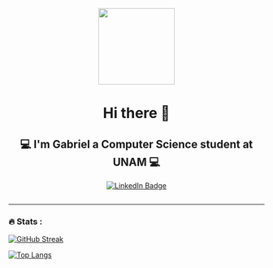 <!-- BANNER GIFT DE INICIO -->
<p align="center">
  <!--<img src="https://media.giphy.com/media/NKEt9elQ5cR68/giphy.gif" width="450"/><br>-->
  <img src="https://media3.giphy.com/media/v1.Y2lkPTc5MGI3NjExcTlkZGcwdDJtN2g2ZnFkOG41eThpY2hjbHdmMGppNmZ0bjNqZzBuYyZlcD12MV9pbnRlcm5hbF9naWZfYnlfaWQmY3Q9cw/xxgtGd25XqABztZ2vf/source.gif" width="150"/><br>
</p>

<!-- SALUDO C: -->
<h1 align="center"> Hi there 👋 </h1>

<!-- PRESENTACION -->
<h2 align="center"> 💻 I'm Gabriel a Computer Science student at UNAM 💻</h2>

<!-- BOTONOES A REDES PERSONALES -->
<p align="center">
  <a href="https://www.linkedin.com/in/angel-gabriel-s%C3%A1nchez-pavia-689287283/">
    <img src="https://img.shields.io/badge/LinkedIn-blue?style=for-the-badge&logo=linkedin&logoColor=white" alt="LinkedIn Badge">
  </a>
<!--
  <a href="https://www.youtube.com/channel/UCUIXZE_3Zasu9J56gWsi45w">
    <img src="https://img.shields.io/badge/Youtube-red?style=for-the-badge&logo=youtube&logoColor=white" alt="Youtube Badge">
  </a>
 <!-- 
  <a href="https://twitter.com/g4br13l2002">
    <img src="https://img.shields.io/badge/Twitter-black?style=for-the-badge&logo=twitter&logoColor=white" alt="Twitter Badge"/>
  </a>
<!--
  <a href="https://www.facebook.com/G4BR13L2002/">
    <img src="https://img.shields.io/badge/Facebook-blue?style=for-the-badge&logo=facebook&logoColor=white" alt="Facebook Badge"/>
  </a>
</p><br>

<!-- CONTADOR DE VISITAS -->
<p align="center">
  <img src="https://komarev.com/ghpvc/?username=Super-Gabriel&style=flat-square&color=blue" alt="">
<p>

<!-- GIFT DE SEPARACION -->
<!-- <p align="center">
  <img src="https://media.giphy.com/media/U3qYN8S0j3bpK/giphy.gif" width="1000" height="50"/>
</p> -->
---

<!--### 📜 About me
  - 🌱 I’m currently practicing javascript.
  - 🔭 I’m working on personal projects in java
  - 😄 Pronouns: he/him
-->
### 🔥 Stats :
[![GitHub Streak](http://github-readme-streak-stats.herokuapp.com?user=Super-Gabriel&theme=dark&background=000000)](https://git.io/streak-stats)

[![Top Langs](https://github-readme-stats.vercel.app/api/top-langs/?username=Super-Gabriel&layout=compact&theme=vision-friendly-dark)](https://github.com/anuraghazra/github-readme-stats)

<!--
**Super-Gabriel/Super-Gabriel** is a ✨ _special_ ✨ repository because its `README.md` (this file) appears on your GitHub profile.

Here are some ideas to get you started:

- 🔭 I’m currently working on ...
- 🌱 I’m currently learning ...
- 👯 I’m looking to collaborate on ...
- 🤔 I’m looking for help with ...
- 💬 Ask me about ...
- 📫 How to reach me: ...
- 😄 Pronouns: ...
- ⚡ Fun fact: ...
-->
